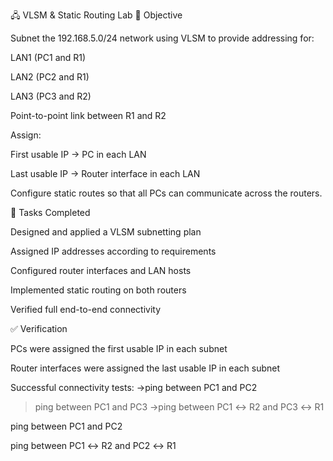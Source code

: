 🖧 VLSM & Static Routing Lab
🎯 Objective

Subnet the 192.168.5.0/24 network using VLSM to provide addressing for:

LAN1 (PC1 and R1)

LAN2 (PC2 and R1)

LAN3 (PC3 and R2)

Point-to-point link between R1 and R2

Assign:

First usable IP → PC in each LAN

Last usable IP → Router interface in each LAN

Configure static routes so that all PCs can communicate across the routers.

📝 Tasks Completed

Designed and applied a VLSM subnetting plan

Assigned IP addresses according to requirements

Configured router interfaces and LAN hosts

Implemented static routing on both routers

Verified full end-to-end connectivity

✅ Verification

PCs were assigned the first usable IP in each subnet

Router interfaces were assigned the last usable IP in each subnet

Successful connectivity tests:
->ping between PC1 and PC2
>ping between PC1 and PC3
->ping between PC1 ↔ R2 and PC3 ↔ R1

ping between PC1 and PC2

ping between PC1 ↔ R2 and PC2 ↔ R1
